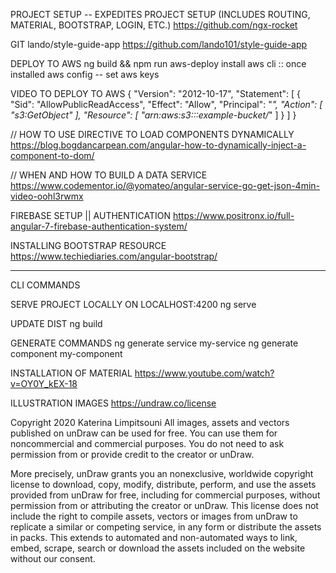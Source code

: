 PROJECT SETUP -- EXPEDITES PROJECT SETUP (INCLUDES ROUTING, MATERIAL, BOOTSTRAP, LOGIN, ETC.)
https://github.com/ngx-rocket

GIT
lando/style-guide-app
https://github.com/lando101/style-guide-app

DEPLOY TO AWS
ng build  && npm run aws-deploy
install aws cli :: once installed aws config -- set aws keys

VIDEO TO DEPLOY TO AWS
{
  "Version": "2012-10-17",
  "Statement": [
    {
      "Sid": "AllowPublicReadAccess",
      "Effect": "Allow",
      "Principal": "*",
      "Action": [
        "s3:GetObject"
      ],
      "Resource": [
        "arn:aws:s3:::example-bucket/*"
      ]
    }
  ]
}

// HOW TO USE DIRECTIVE TO LOAD COMPONENTS DYNAMICALLY
https://blog.bogdancarpean.com/angular-how-to-dynamically-inject-a-component-to-dom/

// WHEN AND HOW TO BUILD A DATA SERVICE
https://www.codementor.io/@yomateo/angular-service-go-get-json-4min-video-oohl3rwmx

FIREBASE SETUP || AUTHENTICATION
https://www.positronx.io/full-angular-7-firebase-authentication-system/

INSTALLING BOOTSTRAP RESOURCE
https://www.techiediaries.com/angular-bootstrap/

****************************************
CLI COMMANDS

SERVE PROJECT LOCALLY ON LOCALHOST:4200
ng serve

UPDATE DIST
ng build

GENERATE COMMANDS
ng generate service my-service
ng generate component my-component

INSTALLATION OF MATERIAL
https://www.youtube.com/watch?v=OY0Y_kEX-18


ILLUSTRATION IMAGES
https://undraw.co/license

Copyright 2020 Katerina Limpitsouni
All images, assets and vectors published on unDraw can be used for free. You can use them for noncommercial
and commercial purposes. You do not need to ask permission from or provide credit to the creator or unDraw.

More precisely, unDraw grants you an nonexclusive, worldwide copyright license to download, copy, modify, 
distribute, perform, and use the assets provided from unDraw for free, including for commercial purposes, 
without permission from or attributing the creator or unDraw. This license does not include the right to 
compile assets, vectors or images from unDraw to replicate a similar or competing service, in any form or 
distribute the assets in packs. This extends to automated and non-automated ways to link, embed, scrape, 
search or download the assets included on the website without our consent.
